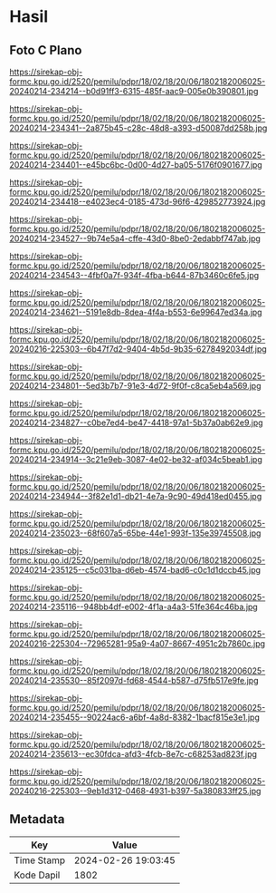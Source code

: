 # Hasil

## Foto C Plano

https://sirekap-obj-formc.kpu.go.id/2520/pemilu/pdpr/18/02/18/20/06/1802182006025-20240214-234214--b0d91ff3-6315-485f-aac9-005e0b390801.jpg

https://sirekap-obj-formc.kpu.go.id/2520/pemilu/pdpr/18/02/18/20/06/1802182006025-20240214-234341--2a875b45-c28c-48d8-a393-d50087dd258b.jpg

https://sirekap-obj-formc.kpu.go.id/2520/pemilu/pdpr/18/02/18/20/06/1802182006025-20240214-234401--e45bc6bc-0d00-4d27-ba05-5176f0901677.jpg

https://sirekap-obj-formc.kpu.go.id/2520/pemilu/pdpr/18/02/18/20/06/1802182006025-20240214-234418--e4023ec4-0185-473d-96f6-429852773924.jpg

https://sirekap-obj-formc.kpu.go.id/2520/pemilu/pdpr/18/02/18/20/06/1802182006025-20240214-234527--9b74e5a4-cffe-43d0-8be0-2edabbf747ab.jpg

https://sirekap-obj-formc.kpu.go.id/2520/pemilu/pdpr/18/02/18/20/06/1802182006025-20240214-234543--4fbf0a7f-934f-4fba-b644-87b3460c6fe5.jpg

https://sirekap-obj-formc.kpu.go.id/2520/pemilu/pdpr/18/02/18/20/06/1802182006025-20240214-234621--5191e8db-8dea-4f4a-b553-6e99647ed34a.jpg

https://sirekap-obj-formc.kpu.go.id/2520/pemilu/pdpr/18/02/18/20/06/1802182006025-20240216-225303--6b47f7d2-9404-4b5d-9b35-6278492034df.jpg

https://sirekap-obj-formc.kpu.go.id/2520/pemilu/pdpr/18/02/18/20/06/1802182006025-20240214-234801--5ed3b7b7-91e3-4d72-9f0f-c8ca5eb4a569.jpg

https://sirekap-obj-formc.kpu.go.id/2520/pemilu/pdpr/18/02/18/20/06/1802182006025-20240214-234827--c0be7ed4-be47-4418-97a1-5b37a0ab62e9.jpg

https://sirekap-obj-formc.kpu.go.id/2520/pemilu/pdpr/18/02/18/20/06/1802182006025-20240214-234914--3c21e9eb-3087-4e02-be32-af034c5beab1.jpg

https://sirekap-obj-formc.kpu.go.id/2520/pemilu/pdpr/18/02/18/20/06/1802182006025-20240214-234944--3f82e1d1-db21-4e7a-9c90-49d418ed0455.jpg

https://sirekap-obj-formc.kpu.go.id/2520/pemilu/pdpr/18/02/18/20/06/1802182006025-20240214-235023--68f607a5-65be-44e1-993f-135e39745508.jpg

https://sirekap-obj-formc.kpu.go.id/2520/pemilu/pdpr/18/02/18/20/06/1802182006025-20240214-235125--c5c031ba-d6eb-4574-bad6-c0c1d1dccb45.jpg

https://sirekap-obj-formc.kpu.go.id/2520/pemilu/pdpr/18/02/18/20/06/1802182006025-20240214-235116--948bb4df-e002-4f1a-a4a3-51fe364c46ba.jpg

https://sirekap-obj-formc.kpu.go.id/2520/pemilu/pdpr/18/02/18/20/06/1802182006025-20240216-225304--72965281-95a9-4a07-8667-4951c2b7860c.jpg

https://sirekap-obj-formc.kpu.go.id/2520/pemilu/pdpr/18/02/18/20/06/1802182006025-20240214-235530--85f2097d-fd68-4544-b587-d75fb517e9fe.jpg

https://sirekap-obj-formc.kpu.go.id/2520/pemilu/pdpr/18/02/18/20/06/1802182006025-20240214-235455--90224ac6-a6bf-4a8d-8382-1bacf815e3e1.jpg

https://sirekap-obj-formc.kpu.go.id/2520/pemilu/pdpr/18/02/18/20/06/1802182006025-20240214-235613--ec30fdca-afd3-4fcb-8e7c-c68253ad823f.jpg

https://sirekap-obj-formc.kpu.go.id/2520/pemilu/pdpr/18/02/18/20/06/1802182006025-20240216-225303--9eb1d312-0468-4931-b397-5a380833ff25.jpg


## Metadata

| Key        | Value               |
| ---------- | ------------------- |
| Time Stamp | 2024-02-26 19:03:45 |
| Kode Dapil | 1802                |



